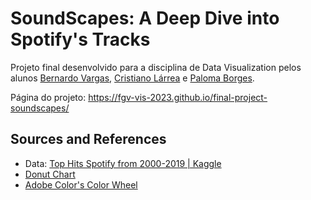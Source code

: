 # SoundScapes: A Deep Dive into Spotify's Tracks

Projeto final desenvolvido para a disciplina de Data Visualization pelos alunos [Bernardo Vargas](https://github.com/bernardovma), [Cristiano Lárrea](https://github.com/cristianolarrea) e [Paloma Borges](https://github.com/palomavb).

Página do projeto: https://fgv-vis-2023.github.io/final-project-soundscapes/

## Sources and References
- Data: [Top Hits Spotify from 2000-2019 | Kaggle](https://www.kaggle.com/datasets/paradisejoy/top-hits-spotify-from-20002019)
- [Donut Chart](https://d3-graph-gallery.com/donut.html)
- [Adobe Color's Color Wheel](https://color.adobe.com/pt/create/color-wheel)